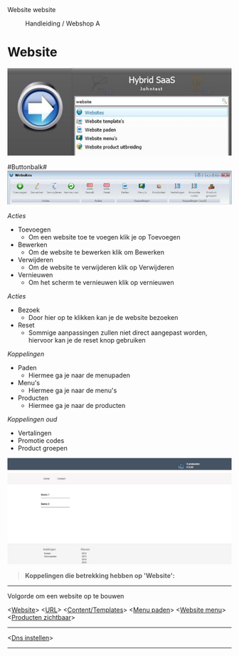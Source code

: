 <properties>
	<page>
		<title>Website</title>
		<description>Website</description>
		<context>website</context>
	</page>
	<menu>
		<position>Handleiding / Webshop</position>
		<title>Introductie</title>
		<sort>A</sort>
	</menu>
</properties>

# Website #
![](images/start-website.JPG)

#Buttonbalk#
![](images/buttonbalk.JPG)

*Acties*

- Toevoegen
	- Om een website toe te voegen klik je op Toevoegen
- Bewerken
	- Om de website te bewerken klik om Bewerken
- Verwijderen
	- Om de website te verwijderen klik op Verwijderen
- Vernieuwen
	- Om het scherm te vernieuwen klik op vernieuwen

*Acties*

- Bezoek
	- Door hier op te klikken kan je de website bezoeken
- Reset
	- Sommige aanpassingen zullen niet direct aangepast worden, hiervoor kan je de reset knop gebruiken

*Koppelingen*

- Paden
	- Hiermee ga je naar de menupaden
- Menu's
	- Hiermee ga je naar de menu's
- Producten
	- Hiermee ga je naar de producten

*Koppelingen oud*

- Vertalingen
- Promotie codes
- Product groepen

![](images/website-website.jpg)


> **Koppelingen die betrekking hebben op 'Website':**

----------
Volgorde om een website op te bouwen

<[Website](http://hybridsaas.support/pages/handleiding/modules/P-Z/website/Website)>
<[URL](http://hybridsaas.support/pages/handleiding/modules/P-Z/website/URL)>
<[Content/Templates](http://hybridsaas.support/pages/handleiding/modules/P-Z/website/content)>
<[Menu paden](http://hybridsaas.support/pages/handleiding/modules/P-Z/website/menupaden)>
<[Website menu](http://hybridsaas.support/pages/handleiding/modules/P-Z/website/Website-menu)>
<[Producten zichtbaar](http://hybridsaas.support/pages/handleiding/modules/P-Z/website/Product%20zichtbaar)>

----------
<[Dns instellen](http://hybridsaas.support/pages/handleiding/modules/P-Z/website/koppelen-domein-aan-hybridsaas)>

----------
